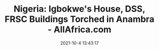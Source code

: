 ---
"title": "Nigeria: Igbokwe's House, DSS, FRSC Buildings Torched in Anambra - AllAfrica.com"
"date": "2021-10-4 13:43:17"
"feed_name": "GOOGLENEWSINDUSTRIAL"
"feed_website": "https://news.google.com/search?q=industrial%2Bincident&hl=en-US&gl=US&ceid=US:en"
"feed_rss": "https://news.google.com/rss/search?q=industrial%2Bincident&hl=en-US&gl=US&ceid=US:en"
"link": "https://allafrica.com/stories/202110040787.html"
"source": "{'href': 'https://allafrica.com', 'title': 'AllAfrica.com'}"
"file": "_posts/2021-1-1-480ee3856ed62a7b0c07ab2eafecfaa029ada3f7.md"
"accident": "1"
"drilling": "0"
"dead": "0"
"injured": "0"
"arrested": "0"
"place": "unknown place"
"where": "unknown site"
"causes": "unknown"
"place_uri": "unknown place"
---